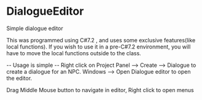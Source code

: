 # DialogueEditor
Simple dialogue editor

This was programmed using C#7.2 , and uses some exclusive features(like local functions).
If you wish to use it in a pre-C#7.2 environment, you will have to move the local functions outside to the class.

-- Usage is simple --
Right click on Project Panel --> Create --> Dialogue to create a dialogue for an NPC.
Windows --> Open Dialogue editor to open the editor.

Drag Middle Mouse button to navigate in editor, Right click to open menus
